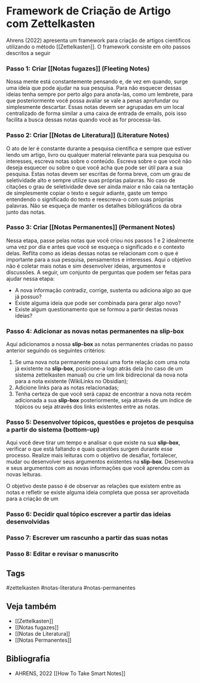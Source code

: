 # Framework de Criação de Artigo com Zettelkasten


Ahrens (2022) apresenta um framework para criação de artigos científicos utilizando o método [[Zettelkasten]]. O framework consiste em oito passos descritos a seguir
### Passo 1: Criar [[Notas fugazes]] (Fleeting Notes)

Nossa mente está constantemente pensando e, de vez em quando, surge uma ideia que pode ajudar na sua pesquisa. Para não esquecer dessas ideias tenha sempre por perto algo para anota-las, como um lembrete, para que posteriormente você possa avaliar se vale a penas aprofundar ou simplesmente descartar. Essas notas devem ser agrupadas em um local centralizado de forma similar a uma caixa de entrada de emails, pois isso facilita a busca dessas notas quando você as for processa-las. 

### Passo 2: Criar [[Notas de Literatura]] (Literature Notes)

O ato de ler é constante durante a pesquisa científica e sempre que estiver lendo um artigo, livro ou qualquer material relevante para sua pesquisa ou interesses, escreva notas sobre o conteúdo. Escreva sobre o que você não deseja esquecer ou sobre o que você acha que pode ser útil para a sua pesquisa. Estas notas devem ser escritas de forma breve, com um grau de seletividade alto e sempre utilize suas próprias palavras. No caso de citações o grau de seletividade deve ser ainda maior e não caia na tentação de simplesmente copiar o texto e seguir adiante, gaste um tempo entendendo o significado do texto e reescreva-o com suas próprias palavras. Não se esqueça de manter os detalhes bibliográficos da obra junto das notas. 

### Passo 3: Criar [[Notas Permanentes]] (Permanent Notes)

Nessa etapa, passe pelas notas que você criou nos passos 1 e 2 idealmente uma vez por dia e antes que você se esqueça o significado e o contexto delas. Reflita como as ideias dessas notas se relacionam com o que é importante para a sua pesquisa, pensamentos e interesses. Aqui o objetivo não é coletar mais notas e sim desenvolver ideias, argumentos e discussões. A seguir, um conjunto de perguntas que podem ser feitas para ajudar nessa etapa:

- A nova informação contradiz, corrige, sustenta ou adiciona algo ao que já possuo?
- Existe alguma ideia que pode ser combinada para gerar algo novo?
- Existe algum questionamento que se formou a partir destas novas ideias?

### Passo 4: Adicionar as novas notas permanentes na slip-box

Aqui adicionamos a nossa **slip-box** as notas permanentes criadas no passo anterior seguindo os seguintes critérios:

1. Se uma nova nota permanente possui uma forte relação com uma nota já existente na **slip-box**, posicione-a logo atrás dela (no caso de um sistema zettelkasten manual) ou crie um link bidirecional da nova nota para a nota existente (WikiLinks no Obsidian);
2. Adicione links para as notas relacionadas;
3. Tenha certeza de que você será capaz de encontrar a nova nota recém adicionada a sua **slip-box** posteriormente, seja através de um índice de tópicos ou seja através dos links existentes entre as notas. 

### Passo 5: Desenvolver tópicos, questões e projetos de pesquisa a partir do sistema (bottom-up)

Aqui você deve tirar um tempo e analisar o que existe na sua **slip-box**, verificar o que está faltando e quais questões surgem durante esse processo. Realize mais leituras com o objetivo de desafiar, fortalecer, mudar ou desenvolver seus argumentos existentes na **slip-box**. Desenvolva e seus argumentos com as novas  informações que você aprendeu com as novas leituras.

O objetivo deste passo é de observar as relações que existem entre as notas e refletir se existe alguma ideia completa que possa ser aproveitada para a criação de um
 
### Passo 6: Decidir qual tópico escrever a partir das ideias desenvolvidas


### Passo 7: Escrever um rascunho a partir das suas notas


### Passo 8: Editar e revisar o manuscrito



## Tags

#zettelkasten #notas-literatura #notas-permanentes

## Veja também

- [[Zettelkasten]]
- [[Notas fugazes]]
- [[Notas de Literatura]]
- [[Notas Permanentes]]

## Bibliografia

- AHRENS, 2022 [[How To Take Smart Notes]] 